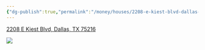 ```yaml
---
{"dg-publish":true,"permalink":"/money/houses/2208-e-kiest-blvd-dallas-tx-75216/","tags":["homes2023"],"created":"Jun 12, 2023, 8:29 PM","updated":""}
---
```



[2208 E Kiest Blvd, Dallas, TX 75216](https://www.homes.com/property/2208-e-kiest-blvd-dallas-tx/9bz8mw0zcts4z/)

![](https://images.homes.com/listings/116/3558761423-055721451-original.jpg)